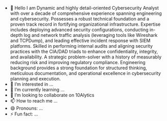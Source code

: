- 👋 Hello I am  Dynamic and highly detail-oriented Cybersecurity Analyst with over a decade of comprehensive experience spanning engineering and cybersecurity. Possesses a robust technical foundation and a proven track record in fortifying organizational infrastructure. Expertise includes deploying advanced security configurations, conducting in-depth log and network traffic analysis (leveraging tools like Wireshark and TCPDump), and leading effective incident response with SIEM platforms. Skilled in performing internal audits and aligning security practices with the CIA/DAD triads to enhance confidentiality, integrity, and availability. A strategic problem-solver with a history of measurably reducing risk and improving regulatory compliance. Engineering background provides a strong foundation for structured thinking, meticulous documentation, and operational excellence in cybersecurity planning and execution.
- 👀 I’m interested in ...
- 🌱 I’m currently learning ...
- 💞️ I’m looking to collaborate on 10Alytics
- 📫 How to reach me ...
- 😄 Pronouns: ...
- ⚡ Fun fact: ...

<!---
ej5ackson/ej5ackson is a ✨ special ✨ repository because its `README.md` (this file) appears on your GitHub profile.
You can click the Preview link to take a look at your changes.
--->
